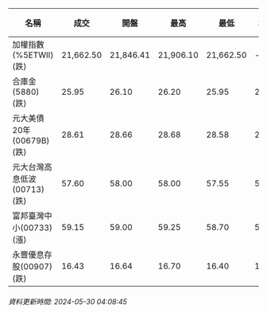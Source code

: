 | 名稱 | 成交 | 開盤 | 最高 | 最低 | 均價 | 成交金額(億) | 昨收 | 漲跌幅 | 漲跌 | 總量 | 昨量 | 振幅 |
| -------- | -------- | -------- | -------- |-------- | -------- | -------- |-------- |-------- |-------- | -------- | -------- |-------- |
|加權指數(%5ETWII) (跌)|21,662.50|21,846.41|21,906.10|21,662.50|-|4,708.39|21,858.41|0.90%|195.91|10,013,912|0|1.11%|
|合庫金(5880) (跌)|25.95|26.10|26.20|25.95|26.03|4.78|26.20|0.95%|0.25|18,382|9,943|0.95%|
|元大美債20年(00679B) (跌)|28.61|28.66|28.68|28.58|28.62|35.66|28.95|1.17%|0.34|124,584|44,807|0.35%|
|元大台灣高息低波(00713) (跌)|57.60|58.00|58.00|57.55|57.70|3.50|58.00|0.69%|0.40|6,061|5,922|0.78%|
|富邦臺灣中小(00733) (漲)|59.15|59.00|59.25|58.70|59.05|1.65|58.90|0.42%|0.25|2,798|2,086|0.93%|
|永豐優息存股(00907) (跌)|16.43|16.64|16.70|16.40|16.52|0.455|16.64|1.26%|0.21|2,755|3,151|1.80%|
###### 資料更新時間: 2024-05-30 04:08:45